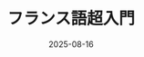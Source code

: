 ---
title: "フランス語超入門" 
excerpt: "第1講　おと"
date: 2025-08-16
image: '~/assets/images/raptor.png'
category: "フランス語超入門"
tags:
- フランス語
- 音声
- つづり
- IPA
---